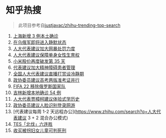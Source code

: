 # 知乎热搜

> 此项目参考自[justjavac/zhihu-trending-top-search](https://github.com/justjavac/zhihu-trending-top-search/blob/main/utils.ts)

<!-- BEGIN -->
  <!-- 最后更新时间:Mon Mar 07 2022 04:14:39 GMT+0000 (Coordinated Universal Time) -->
  1. [上海新增 3 例本土确诊](https://www.zhihu.com/search?q=上海疫情)
1. [在乌俄军即将进入静默状态](https://www.zhihu.com/search?q=俄罗斯乌克兰)
1. [人大代表建议加大网暴处罚力度](https://www.zhihu.com/search?q=人大代表建议加大网暴处罚力度)
1. [人大代表建议保障单身女性生育权](https://www.zhihu.com/search?q=保障单身女性生育权)
1. [小米股价再度破发第 35 天](https://www.zhihu.com/search?q=小米股价)
1. [代表建议加大精神障碍患者管理](https://www.zhihu.com/search?q=人大代表建议加大精神障碍患者管理)
1. [全国人大代表建议直播打赏设冷静期](https://www.zhihu.com/search?q=直播打赏设冷静期)
1. [政协委员建议高考两版准考证并行](https://www.zhihu.com/search?q=高考纸版电子版准考证并行)
1. [FIFA 22 移除俄罗斯国家队](https://www.zhihu.com/search?q=FIFA)
1. [吉林新增本地确诊 54 例](https://www.zhihu.com/search?q=吉林疫情)
1. [人大代表贾樟柯建议体验式学历史](https://www.zhihu.com/search?q=人大代表贾樟柯)
1. [政协委员建议人脸识别登录网游](https://www.zhihu.com/search?q=强制人脸识别登录网游)
1. [代表建议每周 1-2 天远程办公](https://www.zhihu.com/search?q=人大代表建议 3 + 2 混合办公模式)
1. [TES「北伐」六连胜](https://www.zhihu.com/search?q=tes)
1. [收买被拐妇女儿童可判死刑](https://www.zhihu.com/search?q=收买妇女最高死刑)
  <!-- END -->